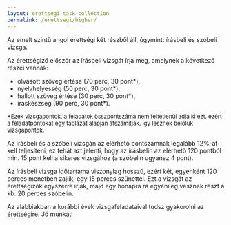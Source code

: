 ```yaml
---
layout: erettsegi-task-collection
permalink: /erettsegi/higher/
---
```

Az emelt szintű angol érettségi két részből áll, úgymint: írásbeli és szóbeli vizsga.

Az érettségiző először az írásbeli vizsgát írja meg, amelynek a következő részei vannak:
- olvasott szöveg értése (70 perc, 30 pont*),
- nyelvhelyesség (50 perc, 30 pont*),
- hallott szöveg értése (30 perc, 30 pont*),
- íráskészség (90 perc, 30 pont*).

<p style="font-size:small">*Ezek vizsgapontok, a feladatok összpontszáma nem feltétlenül adja ki ezt, ezért a feladatpontokat egy táblázat alapján átszámítják, így lesznek belőlük vizsgapontok.</p>

Az írásbeli és a szóbeli vizsgán az elérhető pontszámnak legalább 12%-át kell teljesíteni, ez tehát azt jelenti, hogy az írásbelin az elérhető 120 pontból min. 15 pont kell a sikeres vizsgához (a szóbelin ugyanez 4 pont).

Az írásbeli vizsga időtartama viszonylag hosszú, ezért két, egyenként 120 perces menetben zajlik, egy 15 perces szünettel. Ezt a vizsgát az érettségizők egyszerre írják, majd egy hónapra rá egyénileg vesznek részt a kb. 20 perces szóbelin.

Az alábbiakban a korábbi évek vizsgafeladataival tudsz gyakorolni az érettségire. Jó munkát!
